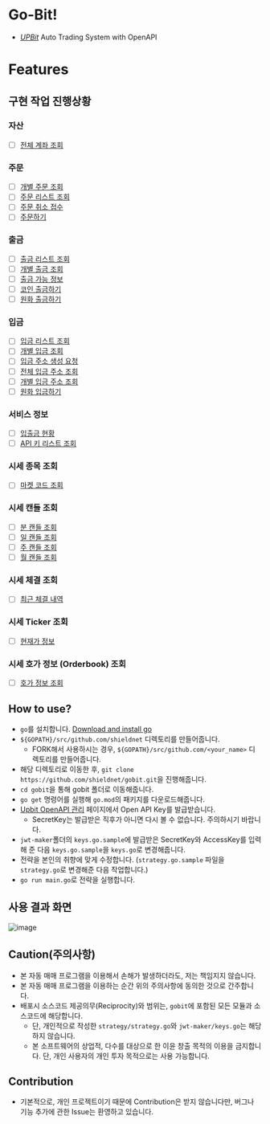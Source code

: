 # Go-Bit!
* *[UPBit](https://www.upbit.com/)* Auto Trading System with OpenAPI

# Features
## 구현 작업 진행상황
### 자산
* [ ] [전체 계좌 조회](https://docs.upbit.com/reference#%EC%A0%84%EC%B2%B4-%EA%B3%84%EC%A2%8C-%EC%A1%B0%ED%9A%8C)
### 주문
* [ ] [개별 주문 조회](https://docs.upbit.com/reference#%EA%B0%9C%EB%B3%84-%EC%A3%BC%EB%AC%B8-%EC%A1%B0%ED%9A%8C)
* [ ] [주문 리스트 조회](https://docs.upbit.com/reference#%EC%A3%BC%EB%AC%B8-%EB%A6%AC%EC%8A%A4%ED%8A%B8-%EC%A1%B0%ED%9A%8C)
* [ ] [주문 취소 접수](https://docs.upbit.com/reference#%EC%A3%BC%EB%AC%B8-%EC%B7%A8%EC%86%8C)
* [ ] [주문하기](https://docs.upbit.com/reference#%EC%A3%BC%EB%AC%B8%ED%95%98%EA%B8%B0)
### 출금
* [ ] [출금 리스트 조회](https://docs.upbit.com/reference#%EC%A0%84%EC%B2%B4-%EC%B6%9C%EA%B8%88-%EC%A1%B0%ED%9A%8C)
* [ ] [개별 출금 조회](https://docs.upbit.com/reference#%EA%B0%9C%EB%B3%84-%EC%B6%9C%EA%B8%88-%EC%A1%B0%ED%9A%8C)
* [ ] [출금 가능 정보](https://docs.upbit.com/reference#%EC%B6%9C%EA%B8%88-%EA%B0%80%EB%8A%A5-%EC%A0%95%EB%B3%B4)
* [ ] [코인 출금하기](https://docs.upbit.com/reference#%EC%BD%94%EC%9D%B8-%EC%B6%9C%EA%B8%88%ED%95%98%EA%B8%B0)
* [ ] [원화 출금하기](https://docs.upbit.com/reference#%EC%9B%90%ED%99%94-%EC%B6%9C%EA%B8%88%ED%95%98%EA%B8%B0)
### 입금
* [ ] [입금 리스트 조회](https://docs.upbit.com/reference#%EC%9E%85%EA%B8%88-%EB%A6%AC%EC%8A%A4%ED%8A%B8-%EC%A1%B0%ED%9A%8C)
* [ ] [개별 입금 조회](https://docs.upbit.com/reference#%EA%B0%9C%EB%B3%84-%EC%9E%85%EA%B8%88-%EC%A1%B0%ED%9A%8C)
* [ ] [입금 주소 생성 요청](https://docs.upbit.com/reference#%EC%9E%85%EA%B8%88-%EC%A3%BC%EC%86%8C-%EC%83%9D%EC%84%B1-%EC%9A%94%EC%B2%AD)
* [ ] [전체 입금 주소 조회](https://docs.upbit.com/reference#%EC%A0%84%EC%B2%B4-%EC%9E%85%EA%B8%88-%EC%A3%BC%EC%86%8C-%EC%A1%B0%ED%9A%8C)
* [ ] [개별 입금 주소 조회](https://docs.upbit.com/reference#%EA%B0%9C%EB%B3%84-%EC%9E%85%EA%B8%88-%EC%A4%8F-%EC%A1%B0%ED%9A%8C)
* [ ] [원화 입금하기](https://docs.upbit.com/reference#%EC%9B%90%ED%99%94-%EC%9E%85%EA%B8%88%ED%95%98%EA%B8%B0)

### 서비스 정보
* [ ] [입출금 현황](https://docs.upbit.com/reference#%EC%9E%85%EC%B6%9C%EA%B8%88-%ED%98%84%ED%99%A9)
* [ ] [API 키 리스트 조회](https://docs.upbit.com/reference#open-api-%ED%82%A4-%EB%A6%AC%EC%8A%A4%ED%8A%B8-%EC%A1%B0%ED%9A%8C)

### 시세 종목 조회
* [ ] [마켓 코드 조회](https://docs.upbit.com/reference#%EB%A7%88%EC%BC%93-%EC%BD%94%EB%93%9C-%EC%A1%B0%ED%9A%8C)

### 시세 캔들 조회
* [ ] [분 캔들 조회](https://docs.upbit.com/reference#%EB%B6%84minute-%EC%BA%94%EB%93%A4-1)
* [ ] [일 캔들 조회](https://docs.upbit.com/reference#%EC%9D%BCday-%EC%BA%94%EB%93%A4-1)
* [ ] [주 캔들 조회](https://docs.upbit.com/reference#%EC%A3%BCweek-%EC%BA%94%EB%93%A4-1)
* [ ] [월 캔들 조회](https://docs.upbit.com/reference#%EC%9B%94month-%EC%BA%94%EB%93%A4-1)

### 시세 체결 조회
* [ ] [최근 체결 내역](https://docs.upbit.com/reference#%EC%B5%9C%EA%B7%BC-%EC%B2%B4%EA%B2%B0-%EB%82%B4%EC%97%AD)

### 시세 Ticker 조회
* [ ] [현재가 정보](https://docs.upbit.com/reference#%EC%8B%9C%EC%84%B8-ticker-%EC%A1%B0%ED%9A%8C)

### 시세 호가 정보 (Orderbook) 조회
* [ ] [호가 정보 조회](https://docs.upbit.com/reference#%EC%8B%9C%EC%84%B8-%ED%98%B8%EA%B0%80-%EC%A0%95%EB%B3%B4orderbook-%EC%A1%B0%ED%9A%8C)
## How to use?
* `go`를 설치합니다. [Download and install go](https://golang.org/doc/install)
* `${GOPATH}/src/github.com/shieldnet` 디렉토리를 만들어줍니다.
  * FORK해서 사용하시는 경우, `${GOPATH}/src/github.com/<your_name>` 디렉토리를 만들어줍니다.
* 해당 디렉토리로 이동한 후, `git clone https://github.com/shieldnet/gobit.git`을 진행해줍니다.
* `cd gobit`을 통해 gobit 폴더로 이동해줍니다.
* `go get` 명령어를 실행해 `go.mod`의 패키지를 다운로드해줍니다.
* [Upbit OpenAPI 관리](https://upbit.com/mypage/open_api_management) 페이지에서 Open API Key를 발급받습니다.
  * SecretKey는 발급받은 직후가 아니면 다시 볼 수 없습니다. 주의하시기 바랍니다.
* `jwt-maker`폴더의 `keys.go.sample`에 발급받은 SecretKey와 AccessKey를 입력해 준 다음 `keys.go.sample`을 `keys.go`로 변경해줍니다.
* 전략을 본인의 취향에 맞게 수정합니다. (`strategy.go.sample` 파일을 `strategy.go`로 변경해준 다음 작업합니다.)
* `go run main.go`로 전략을 실행합니다.

## 사용 결과 화면
![image](https://user-images.githubusercontent.com/9548599/111020890-4e1e1380-840c-11eb-8c59-69141c5f7c9b.png)


## Caution(주의사항)
* 본 자동 매매 프로그램을 이용해서 손해가 발생하더라도, 저는 책임지지 않습니다.
* 본 자동 매매 프로그램을 이용하는 순간 위의 주의사항에 동의한 것으로 간주합니다.
* 배포시 소스코드 제공의무(Reciprocity)와 범위는, `gobit`에 포함된 모든 모듈과 소스코드에 해당합니다.
  * 단, 개인적으로 작성한 `strategy/strategy.go`와 `jwt-maker/keys.go`는 해당하지 않습니다.
  * 본 소프트웨어의 상업적, 다수를 대상으로 한 이윤 창출 목적의 이용을 금지합니다. 단, 개인 사용자의 개인 투자 목적으로는 사용 가능합니다. 

## Contribution
* 기본적으로, 개인 프로젝트이기 때문에 Contribution은 받지 않습니다만, 버그나 기능 추가에 관한 Issue는 환영하고 있습니다.
